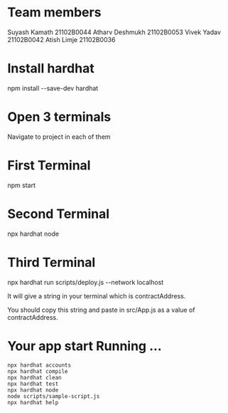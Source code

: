 # Team members

Suyash Kamath 21102B0044
Atharv Deshmukh 21102B0053
Vivek Yadav 21102B0042
Atish Limje 21102B0036
 
 # Install hardhat
 npm install --save-dev hardhat
 
# Open 3 terminals

Navigate to project in each of them


# First Terminal 

  npm start


# Second Terminal 

 npx hardhat node
 
 # Third Terminal 

npx hardhat run scripts/deploy.js --network localhost

It will give a string in your terminal  which is contractAddress. 

You should copy this string and paste in src/App.js as a value of contractAddress.


# Your app start Running ...


```shell
npx hardhat accounts
npx hardhat compile
npx hardhat clean
npx hardhat test
npx hardhat node
node scripts/sample-script.js
npx hardhat help
```

